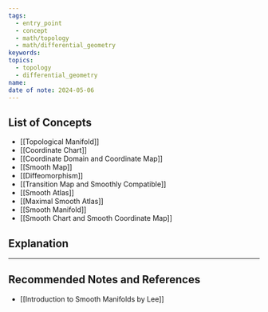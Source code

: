 ```yaml
---
tags:
  - entry_point
  - concept
  - math/topology
  - math/differential_geometry
keywords: 
topics:
  - topology
  - differential_geometry
name: 
date of note: 2024-05-06
---
```


##  List of Concepts

- [[Topological Manifold]]
- [[Coordinate Chart]]
- [[Coordinate Domain and Coordinate Map]]
- [[Smooth Map]]
- [[Diffeomorphism]]
- [[Transition Map and Smoothly Compatible]]
- [[Smooth Atlas]]
- [[Maximal Smooth Atlas]]
- [[Smooth Manifold]]
- [[Smooth Chart and Smooth Coordinate Map]]


## Explanation





-----------
##  Recommended Notes and References

- [[Introduction to Smooth Manifolds by Lee]]